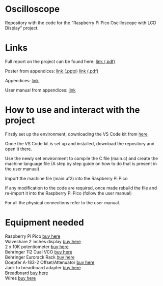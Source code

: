 # Oscilloscope

Repository with the code for the "Raspberry Pi Pico Oscilloscope with LCD Display" project.

# Links

Full report on the project can be found here: [link (.pdf)](https://dmail-my.sharepoint.com/:b:/g/personal/lzen_dundee_ac_uk/ETuzUEwq8xBOrXf2hquJGr0BDyxZ5TX5OZBAb7IivhBCKw?e=yeb93P)

Poster from appendices: [link (.pptx)](https://dmail-my.sharepoint.com/:p:/g/personal/lzen_dundee_ac_uk/EfbaPAnw0CVGm42ia_NLJD0BU3NJGMf7yhJQLrdWmwB40A?e=zQ1ak1)  [link (.pdf)](https://dmail-my.sharepoint.com/:b:/g/personal/lzen_dundee_ac_uk/EWE4Lr29mBtBpAeKjO2gFbEB4j5N2Kf_aMnmtM-5w3-8pg?e=qtiKE0)

Appendices: [link](https://dmail-my.sharepoint.com/:f:/g/personal/lzen_dundee_ac_uk/ErNiLFzqMfJJjTZie7P3huoB6sMTqttIKlPMVGPolThNtA?e=zuKJJd)

User manual from appendices: [link](https://dmail-my.sharepoint.com/:b:/g/personal/lzen_dundee_ac_uk/ESKqhO9BB91LuPZUihsZhmYB4vf8MN8ZRscV8ZdXmq2M-A?e=ziF1kT)

# How to use and interact with the project
Firstly set up the environment, downloading the VS Code kit from [here](https://www.raspberrypi.com/news/raspberry-pi-pico-windows-installer/)

Once the VS Code kit is set up and installed, download the repository and open it there.

Use the newly set environment to compile the C file (main.c) and create the machine language file (A step by step guide on how to do that is present in the user manual)

Import the machine file (main.uf2) into the Raspberry Pi Pico

If any modification to the code are required, once made rebuild the file and re-import it into the Raspberry Pi Pico (follow the user manual)

For all the physical connections refer to the user manual.

# Equipment needed

Raspberry Pi Pico [buy here](https://www.raspberrypi.com/products/raspberry-pi-pico/)  
Waveshare 2 inches display [buy here](https://www.waveshare.com/pico-lcd-2.htm)  
2 x 10K potentiometer [buy here](https://coolcomponents.co.uk/products/rotary-potentiometer-10k-ohm-linear)  
Behringer 112 Dual VCO [buy here](https://www.amazon.com/Behringer-Synthesizer-112-DUAL-VCO/dp/B08KY9G4ZR/ref=sr_1_1?dib=eyJ2IjoiMSJ9.RvTatlnXGCH7nR5mtoU25-BYDbkTJe5lyUvwL1gLQwuMEIY3hClswr5LWv9UbjnxasaBP0db-cM9GkP0VHJYVygnpCqMqbENLlnDjhrxoakbj62McCKoRzNs0wmAP3c_uFw7dSocEDx87Hxyq93I4Lor1Z4D-UXol_0YdP4B5PPVypUlNcezgc6PMoeqv5cl4QMYmWk8LEOfd7rlhBvuCatixeLJAskV3SJko2Zp8AeGieW1fqOTY0R3vucR0Txp0Jzfzg4Nm0ouJmOA3sis8g.posoWZv40vjC4xqllsz55bTBHF32t29-9m4wqyTQzMk&dib_tag=se&keywords=Behringer+112+DUAL+VCO&qid=1713991923&sr=8-1)  
Behringer Eurorack Rack [buy here](https://www.amazon.com/Behringer-EURORACK-RACK/dp/B08B7F11B6/ref=sr_1_1?dib=eyJ2IjoiMSJ9.ql9fUazHEJ18rE_Jw8wS5czLqJ1WBP0Af4Z71S8R6VWREKsDFpldLvqcbaVrRHibP_DEAo9rjVosPHdTqgbFeAiKrxbZB94734czLOPxX4-A1BkQUVVoTiG3PyIVh73hyHnwFpWhh0lLyeJFs1msfNTsd6V5aiooDmUJz9uk-HwPcZ6GssPVTcbGagFoCqHluXafblUabYCDuPS7K6F0RJCObfSu-GPS973AmbZ1_r07uzQqYai9yxOqCA3mexjZXyaY38rgIIdWnF7c2uNPzeA11oN0atkkbL0h0SVAN0s.oDQHaHslemkcNJ8TfHSKLSy0E27gBQFGL_lQNzqjSnA&dib_tag=se&keywords=Behringer%2BEURORACK%2BRACK&qid=1713991891&sr=8-1&th=1)  
Doepfer A-183-2 Offset/Attenuator [buy here](https://www.elevatorsound.com/product/doepfer-a-182-3-eurorack-offset-attenuator-polarizer-module/)  
Jack to breadboard adapter [buy here](https://thepihut.com/products/vertical-breadboard-friendly-3-5mm-mono-headphone-jack)  
Breadboard [buy here](https://thepihut.com/products/full-sized-breadboard)  
Wires [buy here](https://www.amazon.co.uk/Elegoo-120pcs-Multicolored-Breadboard-arduino-colorful/dp/B01EV70C78)  





